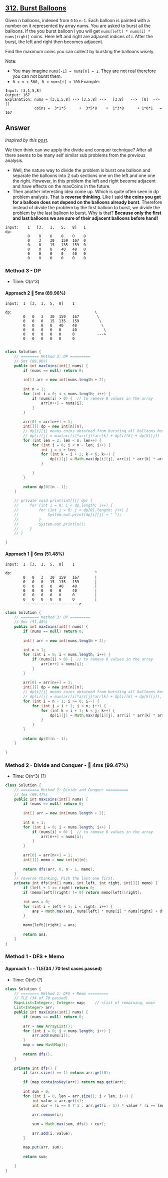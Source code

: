 ## [312. Burst Balloons](https://leetcode.com/problems/burst-balloons/)

Given n balloons, indexed from `0` to `n-1`. Each balloon is painted with a number on it represented by array nums. You are asked to burst all the balloons. If the you burst balloon i you will get `nums[left] * nums[i] * nums[right]` coins. Here left and right are adjacent indices of i. After the burst, the left and right then becomes adjacent.

Find the maximum coins you can collect by bursting the balloons wisely.

Note:

- You may imagine `nums[-1] = nums[n] = 1`. They are not real therefore you can not burst them.
- `0 ≤ n ≤ 500, 0 ≤ nums[i] ≤ 100`
Example:
```
Input: [3,1,5,8]
Output: 167 
Explanation: nums = [3,1,5,8] --> [3,5,8] -->   [3,8]   -->  [8]  --> []
             coins =  3*1*5      +  3*5*8    +  1*3*8      + 1*8*1   = 167
```

## Answer
*Inspired by this [post](https://leetcode.com/problems/burst-balloons/discuss/76228/Share-some-analysis-and-explanations).*

We then think can we apply the divide and conquer technique? After all there seems to be many self similar sub problems from the previous analysis.

- Well, the nature way to divide the problem is burst one balloon and separate the balloons into 2 sub sections one on the left and one one the right. However, in this problem the left and right become adjacent and have effects on the maxCoins in the future.
- Then another interesting idea come up. Which is quite often seen in dp problem analysis. That is **reverse thinking**. Like I said **the coins you get for a balloon does not depend on the balloons already burst**. Therefore instead of divide the problem by the first balloon to burst, we divide the problem by the last balloon to burst. Why is that? **Because only the first and last balloons we are sure of their adjacent balloons before hand!**

```
input:    1   [3,   1,   5,   8]   1
dp:                                       
          0    0    0    0    0    0      
          0    3    30   159  167  0      
          0    0    15   135  159  0      
          0    0    0    40   48   0      
          0    0    0    0    40   0      
          0    0    0    0    0    0      
```
### Method 3 - DP
- Time: O(n^3)
#### Approach 2 :rabbit: 5ms (89.96%)
```
input:  1  [3,  1,  5,  8]    1
        
dp:                                     \
        0   0   3   30  159   167        \
        0   0   0   15  135   159         \
        0   0   0   0   40    48           \
        0   0   0   0   0     40            \
        0   0   0   0   0     0          --->
        0   0   0   0   0     0         
        
```
```java
class Solution {
    // ======== Method 3: DP =========
    // 5ms (89.96%)
    public int maxCoins(int[] nums) {
        if (nums == null) return 0;
        
        int[] arr = new int[nums.length + 2];
        
        int n = 1;
        for (int i = 0; i < nums.length; i++) {
            if (nums[i] > 0) {  // to remove 0 values in the array 
                arr[n++] = nums[i];
            }
        }
        
        arr[0] = arr[n++] = 1;
        int[][] dp = new int[n][n];
        // dp[i][j] means coins obtained from bursting all balloons between nums[i...j] (not including i and j)
        // dp[i][j] = max(arr[i]*arr[j]*arr[k] + dp[i][k] + dp[k][j])
        for (int len = 2; len < n; len++) {
            for (int i = 0; i < n - len; i++) {
                int j = i + len;
                for (int k = i + 1; k < j; k++) {
                    dp[i][j] = Math.max(dp[i][j], arr[i] * arr[k] * arr[j] + dp[i][k] + dp[k][j]);
                }

            }
        }
        
        return dp[0][n - 1];
    }
    
    // private void print(int[][] dp) {
    //     for (int i = 0; i < dp.length; i++) {
    //         for (int j = 0; j < dp[0].length; j++) {
    //             System.out.print(dp[i][j] + " ");
    //         }
    //         System.out.println();
    //     }
    // }

}
```
#### Approach 1 :rabbit: 6ms (51.48%)
```
input:  1  [3,  1,  5,  8]    1
        
dp:                                     ^
        0   0   3   30  159   167       |
        0   0   0   15  135   159       |
        0   0   0   0   40    48        |
        0   0   0   0   0     40        |
        0   0   0   0   0     0         |
        0   0   0   0   0     0         |
        ------------------------->
```
```java
class Solution {
    // ======== Method 3: DP =========
    // 6ms (51.48%)
    public int maxCoins(int[] nums) {
        if (nums == null) return 0;
        
        int[] arr = new int[nums.length + 2];
        
        int n = 1;
        for (int i = 0; i < nums.length; i++) {
            if (nums[i] > 0) {  // to remove 0 values in the array 
                arr[n++] = nums[i];
            }
        }
        
        arr[0] = arr[n++] = 1;
        int[][] dp = new int[n][n];
        // dp[i][j] means coins obtained from bursting all balloons between nums[i...j] (not including i and j)
        // dp[i][j] = max(arr[i]*arr[j]*arr[k] + dp[i][k] + dp[k][j]), i < k < j. j > i + 1
        for (int i = n - 1; i >= 0; i--) {
            for (int j = i + 2; j < n; j++) {
                for (int k = i + 1; k < j; k++) {
                    dp[i][j] = Math.max(dp[i][j], arr[i] * arr[k] * arr[j] + dp[i][k] + dp[k][j]);
                }
            }
        }
        
        return dp[0][n - 1];
    }

}
```
### Method 2 - Divide and Conquer - :rocket: 4ms (99.47%)
- Time: O(n^3) (?)
```java
class Solution {
    // ======== Method 2: Divide and Conquer ==========
    // 4ms (99.47%)
    public int maxCoins(int[] nums) {
        if (nums == null) return 0;
        
        int[] arr = new int[nums.length + 2];
        
        int n = 1;
        for (int i = 0; i < nums.length; i++) {
            if (nums[i] > 0) {  // to remove 0 values in the array 
                arr[n++] = nums[i];
            }
        }
        
        arr[0] = arr[n++] = 1;
        int[][] memo = new int[n][n];
        
        return dfs(arr, 0, n - 1, memo);
    }
    // reverse thinking. Pick the last one first.
    private int dfs(int[] nums, int left, int right, int[][] memo) {
        if (left + 1 == right) return 0;
        if (memo[left][right] != 0) return memo[left][right];
        
        int ans = 0;
        for (int i = left + 1; i < right; i++) {
            ans = Math.max(ans, nums[left] * nums[i] * nums[right] + dfs(nums, left, i, memo) + dfs(nums, i, right, memo));
        }
        
        memo[left][right] = ans;
        
        return ans;
    }
}
```
### Method 1 - DFS + Memo 

#### Approach 1 : - TLE(34 / 70 test cases passed)
- Time: O(n!) (?)
```java
class Solution {
    // ======== Method 1: DFS + Memo =========
    // TLE (34 of 70 passed)
    Map<List<Integer>, Integer> map;    // <list of remaining, max>
    List<Integer> arr;
    public int maxCoins(int[] nums) {
        if (nums == null) return 0;
        
        arr = new ArrayList();
        for (int i = 0; i < nums.length; i++) {
            arr.add(nums[i]);
        }
        map = new HashMap();
        
        return dfs();
    }
    
    private int dfs() {
        if (arr.size() == 1) return arr.get(0);
        
        if (map.containsKey(arr)) return map.get(arr);
        
        int sum = 0;
        for (int i = 0, len = arr.size(); i < len; i++) {
            int value = arr.get(i);
            int cur = (i == 0 ? 1 : arr.get(i - 1)) * value * (i == len - 1 ? 1 : arr.get(i + 1));
            
            arr.remove(i);
            
            sum = Math.max(sum, dfs() + cur);
            
            arr.add(i, value);
        }
        
        map.put(arr, sum);
        
        return sum;
        
    }
}
```
